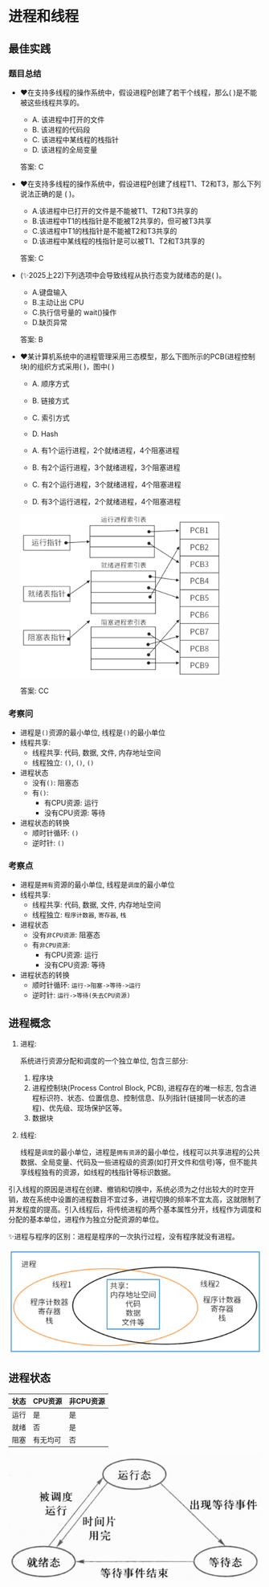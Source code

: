 # 进程和线程

## 最佳实践

### 题目总结

- ❤️在支持多线程的操作系统中，假设进程P创建了若干个线程，那么( )是不能被这些线程共享的。

    - A. 该进程中打开的文件
    - B. 该进程的代码段
    - C. 该进程中某线程的栈指针
    - D. 该进程的全局变量

    答案: C

- ❤️在支持多线程的操作系统中，假设进程P创建了线程T1、T2和T3，那么下列说法正确的是 ( )。

    - A.该进程中已打开的文件是不能被T1、T2和T3共享的
    - B.该进程中T1的栈指针是不能被T2共享的，但可被T3共享
    - C.该进程中T1的栈指针是不能被T2和T3共享的
    - D.该进程中某线程的栈指针是可以被T1、T2和T3共享的

    答案: C

- (✨2025上22)下列选项中会导致线程从执行态变为就绪态的是( )。

    - A.键盘输入
    - B.主动让出 CPU
    - C.执行信号量的 wait()操作
    - D.缺页异常

    答案: B

- ❤️某计算机系统中的进程管理采用三态模型，那么下图所示的PCB(进程控制块)的组织方式采用( )，图中( )

    - A. 顺序方式
    - B. 链接方式
    - C. 索引方式
    - D. Hash

    - A. 有1个运行进程，2个就绪进程，4个阻塞进程
    - B. 有2个运行进程，3个就绪进程，3个阻塞进程
    - C. 有2个运行进程，3个就绪进程，4个阻塞进程
    - D. 有3个运行进程，2个就绪进程，4个阻塞进程

    ![alt text](./3计算机软件概述/进程索引.png)

    答案: CC

### 考察问

- 进程是`()`资源的最小单位, 线程是`()`的最小单位
- 线程共享:
    - 线程共享: 代码, 数据, 文件, 内存地址空间
    - 线程独立: `()`, `()`, `()`
- 进程状态
    - 没有`()`: 阻塞态
    - 有`()`:
        - 有CPU资源: 运行
        - 没有CPU资源: 等待
- 进程状态的转换
    - 顺时针循环: `()`
    - 逆时针: `()`

### 考察点

- 进程是`拥有`资源的最小单位, 线程是`调度`的最小单位
- 线程共享:
    - 线程共享: 代码, 数据, 文件, 内存地址空间
    - 线程独立: `程序计数器`, `寄存器`, `栈`
- 进程状态
    - 没有`非CPU资源`: 阻塞态
    - 有`非CPU资源`:
        - 有CPU资源: 运行
        - 没有CPU资源: 等待
- 进程状态的转换
    - 顺时针循环: `运行->阻塞->等待->运行`
    - 逆时针: `运行->等待(失去CPU资源)`

## 进程概念

1. 进程:

    系统进行资源分配和调度的一个独立单位, 包含三部分:

    1. 程序块
    2. 进程控制块(Process Control Block, PCB), 进程存在的唯一标志, 包含进程标识符、状态、位置信息、控制信息、队列指针(链接同一状态的进程)、优先级、现场保护区等。
    3. 数据块

2. 线程:

    线程是`调度`的最小单位，进程是`拥有资源`的最小单位，线程可以共享进程的公共数据、全局变量、代码及一些进程级的资源(如打开文件和信号)等，但不能共享线程独有的资源，如线程的栈指针等标识数据。

引入线程的原因是进程在创建、撤销和切换中，系统必须为之付出较大的时空开销，故在系统中设置的进程数目不宜过多，进程切换的频率不宜太高，这就限制了并发程度的提高。引入线程后，将传统进程的两个基本属性分开，线程作为调度和分配的基本单位，进程作为独立分配资源的单位。

✨进程与程序的区别：进程是程序的一次执行过程，没有程序就没有进程。

![alt text](./3计算机软件概述/进程和线程.png)

## 进程状态

状态|CPU资源|非CPU资源
--|--|--
运行|是|是
就绪|否|是
阻塞|有无均可|否

![alt text](./3计算机软件概述/进程状态.png)
